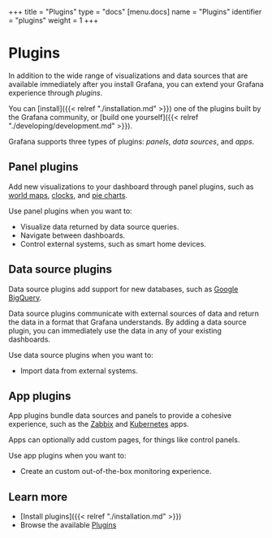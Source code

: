+++
title = "Plugins"
type = "docs"
[menu.docs]
name = "Plugins"
identifier = "plugins"
weight = 1
+++

# Plugins

In addition to the wide range of visualizations and data sources that are available immediately after you install Grafana, you can extend your Grafana experience through _plugins_.

You can [install]({{< relref "./installation.md" >}}) one of the plugins built by the Grafana community, or [build one yourself]({{< relref "./developing/development.md" >}}).

Grafana supports three types of plugins: _panels_, _data sources_, and _apps_.

## Panel plugins

Add new visualizations to your dashboard through panel plugins, such as [world maps](https://grafana.com/grafana/plugins/grafana-worldmap-panel), [clocks](https://grafana.com/grafana/plugins/grafana-clock-panel), and [pie charts](https://grafana.com/grafana/plugins/grafana-piechart-panel).

Use panel plugins when you want to:

- Visualize data returned by data source queries.
- Navigate between dashboards.
- Control external systems, such as smart home devices.

## Data source plugins

Data source plugins add support for new databases, such as [Google BigQuery](https://grafana.com/grafana/plugins/doitintl-bigquery-datasource).

Data source plugins communicate with external sources of data and return the data in a format that Grafana understands. By adding a data source plugin, you can immediately use the data in any of your existing dashboards.

Use data source plugins when you want to:

- Import data from external systems.

## App plugins

App plugins bundle data sources and panels to provide a cohesive experience, such as the [Zabbix](https://grafana.com/grafana/plugins/alexanderzobnin-zabbix-app) and [Kubernetes](https://grafana.com/grafana/plugins/grafana-kubernetes-app) apps.

Apps can optionally add custom pages, for things like control panels.

Use app plugins when you want to:

- Create an custom out-of-the-box monitoring experience.

## Learn more

- [Install plugins]({{< relref "./installation.md" >}})
- Browse the available [Plugins](https://grafana.com/grafana/plugins)
